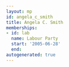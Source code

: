 ```yaml
---
layout: mp
id: angela_c_smith
title: Angela C. Smith
memberships:
- id: lab
  name: Labour Party
  start: '2005-06-28'
  end: 
autogenerated: true
---
```

